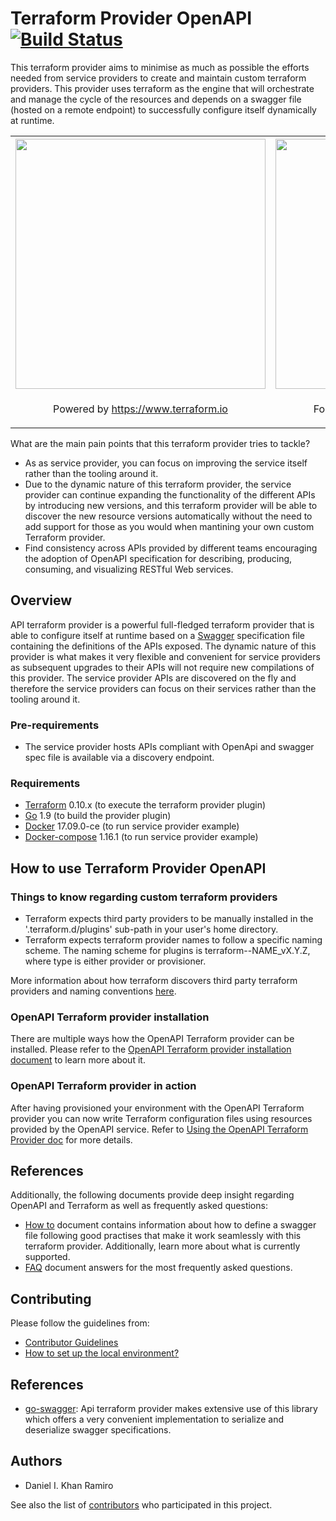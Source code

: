 # Terraform Provider OpenAPI [![Build Status][travis-image]][travis-url]

This terraform provider aims to minimise as much as possible the efforts needed from service providers to create and
maintain custom terraform providers. This provider uses terraform as the engine that will orchestrate and manage the cycle
of the resources and depends on a swagger file (hosted on a remote endpoint) to successfully configure itself dynamically at runtime.

<center>
    <table cellspacing="0" cellpadding="0" style="width:100%; border: none;">
      <tr>
        <th align="center"><img src="https://cdn.rawgit.com/hashicorp/terraform-website/master/content/source/assets/images/logo-hashicorp.svg" width="400px"></th>
        <th align="center"><img src="https://www.openapis.org/wp-content/uploads/sites/3/2018/02/OpenAPI_Logo_Pantone-1.png" width="400px"></th> 
      </tr>
      <tr>
        <td align="center"><p>Powered by <a href="https://www.terraform.io">https://www.terraform.io</a></p></td>
        <td align="center"><p>Following <a href="https://github.com/OAI/OpenAPI-Specification">The OpenAPI Specification</a></td> 
      </tr>
    </table>
</center>

What are the main pain points that this terraform provider tries to tackle?

- As as service provider, you can focus on improving the service itself rather than the tooling around it.
- Due to the dynamic nature of this terraform provider, the service provider can continue expanding the functionality
of the different APIs by introducing new versions, and this terraform provider will be able to discover the new resource versions automatically without the need to add support for those as you would when mantining your own custom Terraform provider.
- Find consistency across APIs provided by different teams encouraging the adoption of OpenAPI specification for
describing, producing, consuming, and visualizing RESTful Web services.

## Overview

API terraform provider is a powerful full-fledged terraform provider that is able to configure itself at runtime based on 
a [Swagger](https://swagger.io/) specification file containing the definitions of the APIs exposed. The dynamic nature of 
this provider is what makes it very flexible and convenient for service providers as subsequent upgrades 
to their APIs will not require new compilations of this provider. 
The service provider APIs are discovered on the fly and therefore the service providers can focus on their services
rather than the tooling around it.

### Pre-requirements

-   The service provider hosts APIs compliant with OpenApi and swagger spec file is available via a discovery endpoint.

### Requirements

-	[Terraform](https://www.terraform.io/downloads.html) 0.10.x (to execute the terraform provider plugin)
-	[Go](https://golang.org/doc/install) 1.9 (to build the provider plugin)
-	[Docker](https://www.docker.com/) 17.09.0-ce (to run service provider example)
-	[Docker-compose](https://docs.docker.com/compose/) 1.16.1 (to run service provider example)


## How to use Terraform Provider OpenAPI

### Things to know regarding custom terraform providers

- Terraform expects third party providers to be manually installed in the '.terraform.d/plugins' sub-path in your user's home directory.
- Terraform expects terraform provider names to follow a specific naming scheme. The naming scheme for plugins is 
terraform-<type>-NAME_vX.Y.Z, where type is either provider or provisioner. 

More information about how terraform discovers third party terraform providers and naming conventions [here](https://www.terraform.io/docs/extend/how-terraform-works.html#discovery).

### OpenAPI Terraform provider installation

There are multiple ways how the OpenAPI Terraform provider can be installed. Please
refer to the [OpenAPI Terraform provider installation document](https://github.com/dikhan/terraform-provider-openapi/blob/master/docs/installing_openapi_provider.md)
to learn more about it.

### OpenAPI Terraform provider in action

After having provisioned your environment with the OpenAPI Terraform provider
you can now write Terraform configuration files using resources provided
by the OpenAPI service. Refer to [Using the OpenAPI Terraform Provider doc](https://github.com/dikhan/terraform-provider-openapi/blob/master/docs/using_openapi_provider.md)
for more details.

## References

Additionally, the following documents provide deep insight regarding OpenAPI and Terraform as well as frequently asked questions:

- [How to](docs/how_to.md) document contains information about how to define a swagger file following good practises that
make it work seamlessly with this terraform provider. Additionally, learn more about what is currently supported.
- [FAQ](./docs/faq.md) document answers for the most frequently asked questions.

## Contributing
Please follow the guidelines from:

 - [Contributor Guidelines](.github/CONTRIBUTING.md)
 - [How to set up the local environment?](./docs/local_environment.md)

## References

- [go-swagger](https://github.com/go-swagger/go-swagger): Api terraform provider makes extensive use of this library 
which offers a very convenient implementation to serialize and deserialize swagger specifications.

## Authors

- Daniel I. Khan Ramiro

See also the list of [contributors](https://github.com/dikhan/terraform-provider-api/graphs/contributors) who participated in this project.


[travis-url]: https://travis-ci.org/dikhan/terraform-provider-openapi
[travis-image]: https://travis-ci.org/dikhan/terraform-provider-openapi.svg?branch=master
